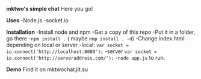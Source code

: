 **mktwo's simple chat**
Here you go!

**Uses**
-Node.js
-socket.io

**Installation**
-Install node and npm
-Get a copy of this repo
-Put it in a folder, go there
-`npm install .` ( maybe `nmp install . -d`)
-Change index.html depending on local or server
-local: `var socket = io.connect('http://localhost:8080');`
-server `var socket = io.connect('http://serveraddress.com/');`
-`node app.js` to run.

**Demo**
Find it on mktwochat.jit.su